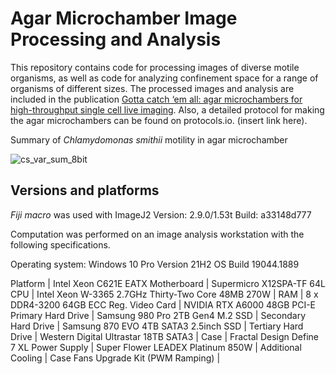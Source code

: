 # Agar Microchamber Image Processing and Analysis

This repository contains code for processing images of diverse motile organisms, as well as code for analyzing confinement space for a range of organisms of different sizes. The processed images and analysis are included in the publication [Gotta catch ‘em all: agar microchambers for high-throughput single cell live imaging](research.arcadiascience.com/pub/resource-agar-microchamber). Also, a detailed protocol for making the agar microchambers can be found on protocols.io. (insert link here).

Summary of *Chlamydomonas smithii* motility in agar microchamber

![cs_var_sum_8bit](https://user-images.githubusercontent.com/110641190/231519235-1e491dec-f6c9-4967-aeda-124b9416d838.png)

## Versions and platforms
*Fiji macro* was used with ImageJ2 Version: 2.9.0/1.53t Build: a33148d777

Computation was performed on an image analysis workstation with the following specifications.

Operating system: Windows 10 Pro Version 21H2 OS Build 19044.1889

Platform | Intel Xeon C621E EATX
Motherboard | Supermicro X12SPA-TF 64L
CPU | Intel Xeon W-3365 2.7GHz Thirty-Two Core 48MB 270W |
RAM | 8 x DDR4-3200 64GB ECC Reg.
Video Card | NVIDIA RTX A6000 48GB PCI-E
Primary Hard Drive | Samsung 980 Pro 2TB Gen4 M.2 SSD |
Secondary Hard Drive | Samsung 870 EVO 4TB SATA3 2.5inch SSD |
Tertiary Hard Drive | Western Digital Ultrastar 18TB SATA3 |
Case | Fractal Design Define 7 XL
Power Supply | Super Flower LEADEX Platinum 850W |
Additional Cooling | Case Fans Upgrade Kit (PWM Ramping) |

